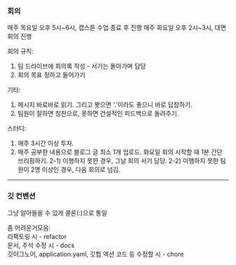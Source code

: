### 회의
매주 목요일 오후 5시~6시, 캡스톤 수업 종료 후 진행
매주 화요일 오후 2시~3시, 대면 회의 진행

회의 규칙:
1) 팀 드라이브에 회의록 작성 - 서기는 돌아가며 담당
2) 회의 목표 정하고 들어가기 

기타:
1) 메시지 바로바로 읽기. 그리고 봣으면 '.'이라도 좋으니 바로 답장하기.
2) 팀원이 잘하면 칭찬으로, 못하면 건설적인 피드백으로 돌려주기.

스터디:
1) 매주 3시간 이상 투자.
2) 매주 공부한 내용으로 블로그 글 최소 1개 업로드. 화요일 회의 시작할 때 1분 간단 브리핑하기. 
   2-1) 이행하지 못한 경우, 그날 회의 서기 담당.
   2-2) 이행하지 못한 팀원이 2명 이상인 경우, 다음 회의로 넘김.



----------------------------------------------------------------
### 깃 컨벤션   
그냥 알아들을 수 있게 콜론(:)으로 통일   
   
좀 어려운거모음:   
리팩토링 시  - refactor   
문서, 주석 수정 시 - docs   
깃이그노어, application.yaml, 깃헙 액션 코드 등 수정할 시 - chore   
